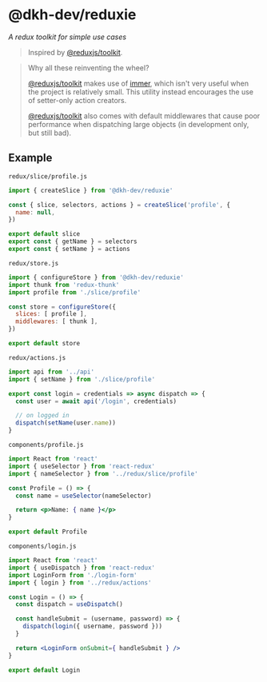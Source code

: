 # @dkh-dev/reduxie

_A redux toolkit for simple use cases_

> Inspired by [@reduxjs/toolkit](https://github.com/reduxjs/redux-toolkit).

> Why all these reinventing the wheel?
>
> [@reduxjs/toolkit](https://github.com/reduxjs/redux-toolkit) makes use of [immer](https://github.com/immerjs/immer), which isn't very useful when the project is relatively small. This utility instead encourages the use of setter-only action creators.
>
> [@reduxjs/toolkit](https://github.com/reduxjs/redux-toolkit) also comes with default middlewares that cause poor performance when dispatching large objects (in development only, but still bad).

## Example

`redux/slice/profile.js`

```javascript
import { createSlice } from '@dkh-dev/reduxie'

const { slice, selectors, actions } = createSlice('profile', {
  name: null,
})

export default slice
export const { getName } = selectors
export const { setName } = actions
```

`redux/store.js`

```javascript
import { configureStore } from '@dkh-dev/reduxie'
import thunk from 'redux-thunk'
import profile from './slice/profile'

const store = configureStore({
  slices: [ profile ],
  middlewares: [ thunk ],
})

export default store
```

`redux/actions.js`

```javascript
import api from '../api'
import { setName } from './slice/profile'

export const login = credentials => async dispatch => {
  const user = await api('/login', credentials)

  // on logged in
  dispatch(setName(user.name))
}
```

`components/profile.js`

```jsx
import React from 'react'
import { useSelector } from 'react-redux'
import { nameSelector } from '../redux/slice/profile'

const Profile = () => {
  const name = useSelector(nameSelector)

  return <p>Name: { name }</p>
}

export default Profile
```

`components/login.js`

```jsx
import React from 'react'
import { useDispatch } from 'react-redux'
import LoginForm from './login-form'
import { login } from '../redux/actions'

const Login = () => {
  const dispatch = useDispatch()

  const handleSubmit = (username, password) => {
    dispatch(login({ username, password }))
  }

  return <LoginForm onSubmit={ handleSubmit } />
}

export default Login
```
